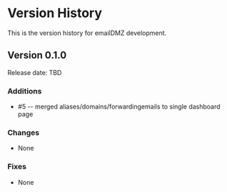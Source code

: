 # Version History

This is the version history for emailDMZ development.


## Version 0.1.0

Release date: TBD

### Additions

* #5 -- merged aliases/domains/forwardingemails to single dashboard page

### Changes

* None

### Fixes

* None


